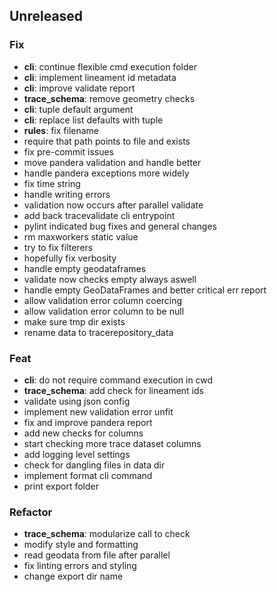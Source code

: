 ## Unreleased

### Fix

- **cli**: continue flexible cmd execution folder
- **cli**: implement lineament id metadata
- **cli**: improve validate report
- **trace_schema**: remove geometry checks
- **cli**: tuple default argument
- **cli**: replace list defaults with tuple
- **rules**: fix filename
- require that path points to file and exists
- fix pre-commit issues
- move pandera validation and handle better
- handle pandera exceptions more widely
- fix time string
- handle writing errors
- validation now occurs after parallel validate
- add back tracevalidate cli entrypoint
- pylint indicated bug fixes and general changes
- rm maxworkers static value
- try to fix filterers
- hopefully fix verbosity
- handle empty geodataframes
- validate now checks empty always aswell
- handle empty GeoDataFrames and better critical err report
- allow validation error column coercing
- allow validation error column to be null
- make sure tmp dir exists
- rename data to tracerepository_data

### Feat

- **cli**: do not require command execution in cwd
- **trace_schema**: add check for lineament ids
- validate using json config
- implement new validation error unfit
- fix and improve pandera report
- add new checks for columns
- start checking more trace dataset columns
- add logging level settings
- check for dangling files in data dir
- implement format cli command
- print export folder

### Refactor

- **trace_schema**: modularize call to check
- modify style and formatting
- read geodata from file after parallel
- fix linting errors and styling
- change export dir name
